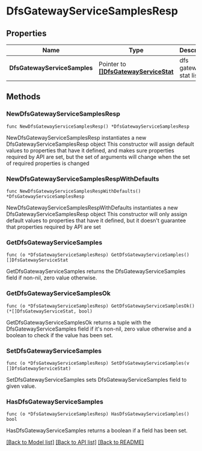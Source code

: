 # DfsGatewayServiceSamplesResp

## Properties

Name | Type | Description | Notes
------------ | ------------- | ------------- | -------------
**DfsGatewayServiceSamples** | Pointer to [**[]DfsGatewayServiceStat**](DfsGatewayServiceStat.md) | dfs gateway stat list | [optional] 

## Methods

### NewDfsGatewayServiceSamplesResp

`func NewDfsGatewayServiceSamplesResp() *DfsGatewayServiceSamplesResp`

NewDfsGatewayServiceSamplesResp instantiates a new DfsGatewayServiceSamplesResp object
This constructor will assign default values to properties that have it defined,
and makes sure properties required by API are set, but the set of arguments
will change when the set of required properties is changed

### NewDfsGatewayServiceSamplesRespWithDefaults

`func NewDfsGatewayServiceSamplesRespWithDefaults() *DfsGatewayServiceSamplesResp`

NewDfsGatewayServiceSamplesRespWithDefaults instantiates a new DfsGatewayServiceSamplesResp object
This constructor will only assign default values to properties that have it defined,
but it doesn't guarantee that properties required by API are set

### GetDfsGatewayServiceSamples

`func (o *DfsGatewayServiceSamplesResp) GetDfsGatewayServiceSamples() []DfsGatewayServiceStat`

GetDfsGatewayServiceSamples returns the DfsGatewayServiceSamples field if non-nil, zero value otherwise.

### GetDfsGatewayServiceSamplesOk

`func (o *DfsGatewayServiceSamplesResp) GetDfsGatewayServiceSamplesOk() (*[]DfsGatewayServiceStat, bool)`

GetDfsGatewayServiceSamplesOk returns a tuple with the DfsGatewayServiceSamples field if it's non-nil, zero value otherwise
and a boolean to check if the value has been set.

### SetDfsGatewayServiceSamples

`func (o *DfsGatewayServiceSamplesResp) SetDfsGatewayServiceSamples(v []DfsGatewayServiceStat)`

SetDfsGatewayServiceSamples sets DfsGatewayServiceSamples field to given value.

### HasDfsGatewayServiceSamples

`func (o *DfsGatewayServiceSamplesResp) HasDfsGatewayServiceSamples() bool`

HasDfsGatewayServiceSamples returns a boolean if a field has been set.


[[Back to Model list]](../README.md#documentation-for-models) [[Back to API list]](../README.md#documentation-for-api-endpoints) [[Back to README]](../README.md)


